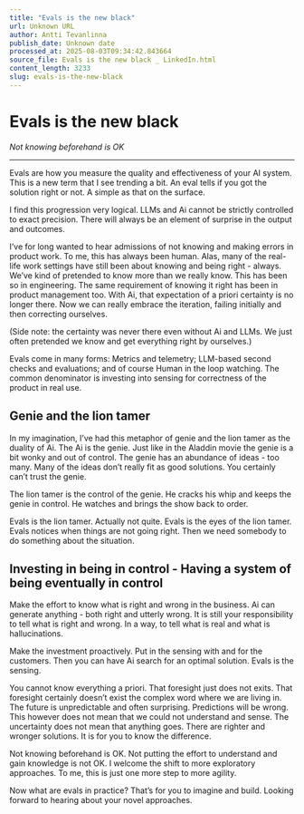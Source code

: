 ```yaml
---
title: "Evals is the new black"
url: Unknown URL
author: Antti Tevanlinna
publish_date: Unknown date
processed_at: 2025-08-03T09:34:42.843664
source_file: Evals is the new black _ LinkedIn.html
content_length: 3233
slug: evals-is-the-new-black
---
```


# Evals is the new black

*Not knowing beforehand is OK*





















---









Evals are how you measure the quality and effectiveness of your AI system. This is a new term that I see trending a bit. An eval tells if you got the solution right or not. A simple as that on the surface.







I find this progression very logical. LLMs and Ai cannot be strictly controlled to exact precision. There will always be an element of surprise in the output and outcomes.







I’ve for long wanted to hear admissions of not knowing and making errors in product work. To me, this has always been human. Alas, many of the real-life work settings have still been about knowing and being right - always. We’ve kind of pretended to know more than we really know. This has been so in engineering. The same requirement of knowing it right has been in product management too. With Ai, that expectation of a priori certainty is no longer there. Now we can really embrace the iteration, failing initially and then correcting ourselves.







(Side note: the certainty was never there even without Ai and LLMs. We just often pretended we know and get everything right by ourselves.)







Evals come in many forms: Metrics and telemetry; LLM-based second checks and evaluations; and of course Human in the loop watching. The common denominator is investing into sensing for correctness of the product in real use.







## Genie and the lion tamer







In my imagination, I’ve had this metaphor of genie and the lion tamer as the duality of Ai. The Ai is the genie. Just like in the Aladdin movie the genie is a bit wonky and out of control. The genie has an abundance of ideas - too many. Many of the ideas don’t really fit as good solutions. You certainly can’t trust the genie.







The lion tamer is the control of the genie. He cracks his whip and keeps the genie in control. He watches and brings the show back to order.







Evals is the lion tamer. Actually not quite. Evals is the eyes of the lion tamer. Evals notices when things are not going right. Then we need somebody to do something about the situation.







## Investing in being in control - Having a system of being eventually in control







Make the effort to know what is right and wrong in the business. Ai can generate anything - both right and utterly wrong. It is still your responsibility to tell what is right and wrong. In a way, to tell what is real and what is hallucinations.







Make the investment proactively. Put in the sensing with and for the customers. Then you can have Ai search for an optimal solution. Evals is the sensing.







You cannot know everything a priori. That foresight just does not exits. That foresight certainly doesn’t exist the complex word where we are living in. The future is unpredictable and often surprising. Predictions will be wrong. This however does not mean that we could not understand and sense. The uncertainty does not mean that anything goes. There are righter and wronger solutions. It is for you to know the difference.







Not knowing beforehand is OK. Not putting the effort to understand and gain knowledge is not OK. I welcome the shift to more exploratory approaches. To me, this is just one more step to more agility.







Now what are evals in practice? That’s for you to imagine and build. Looking forward to hearing about your novel approaches.
